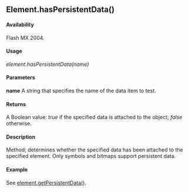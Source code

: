 ## Element.hasPersistentData()

#### Availability

Flash MX 2004.

#### Usage

*element.hasPersistentData(name)*

#### Parameters

**name** A string that specifies the name of the data item to test.

#### Returns

A Boolean value: *true* if the specified data is attached to the object; *false* otherwise.

#### Description

Method; determines whether the specified data has been attached to the specified element. Only symbols and bitmaps support persistent data.

#### Example

See [element.getPersistentData()](../Element_object/element2.md).
